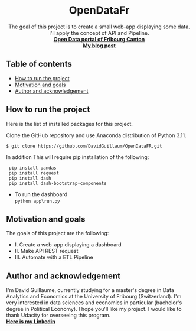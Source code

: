 <h1 align="center">OpenDataFr</h1>

<p align="center">
The goal of this project is to create a small web-app displaying some data. I'll apply the concept of API and Pipeline.

<br>
  <a href="https://opendata.fr.ch/pages/home/"><strong>Open Data portal of Fribourg Canton</strong></a>
  <br>
  <a href="https://medium.com/@guillaume.david11"><strong>My blog post</strong></a>
  <br>
</p>

## Table of contents

- [How to run the project](#How-to-run-the-project)
- [Motivation and goals](#Motivation-and-goals)
- [Author and acknowledgement](#author-and-acknowledgement)

## How to run the project

Here is the list of installed packages for this project.


Clone the GitHub repository and use Anaconda distribution of Python 3.11.

    $ git clone https://github.com/DavidGuillaum/OpenDataFR.git

In addition This will require pip installation of the following:

     pip install pandas
     pip install request
     pip install dash
     pip install dash-bootstrap-components



- To run the dashboard<br>
    ```python app\run.py```


## Motivation and goals

The goals of this project are the following:
- I. Create a web-app displaying a dashboard
- II. Make API REST request
- III. Automate with a ETL Pipeline



## Author and acknowledgement
I'm David Guillaume, currently studying for a master's degree in Data Analytics and Economics at the University of Fribourg (Switzerland). I'm very interested in data sciences and economics in particular (bachelor's degree in Political Economy). I hope you'll like my project. I would like to thank Udacity for overseeing this program.
<br>
<a href="https://www.linkedin.com/in/david-guillaume-a7bb1b201/"><strong>Here is my Linkedin</strong></a>
<br>